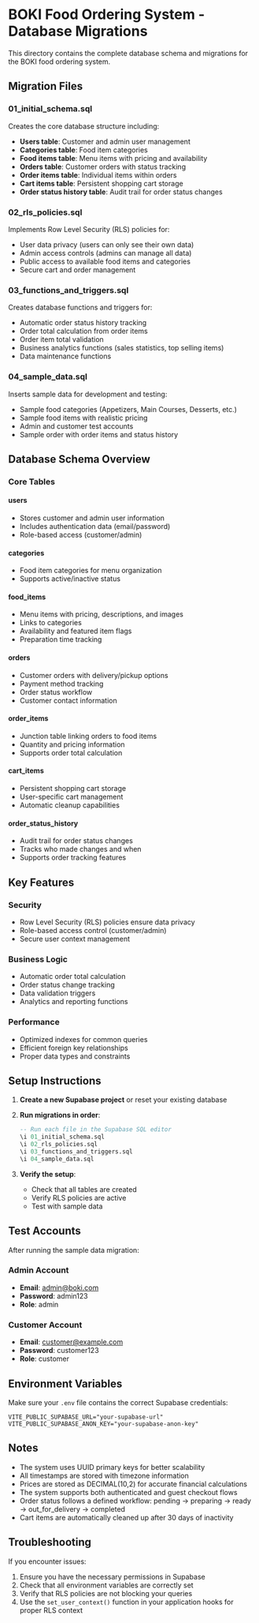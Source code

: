 # BOKI Food Ordering System - Database Migrations

This directory contains the complete database schema and migrations for the BOKI food ordering system.

## Migration Files

### 01_initial_schema.sql
Creates the core database structure including:
- **Users table**: Customer and admin user management
- **Categories table**: Food item categories
- **Food items table**: Menu items with pricing and availability
- **Orders table**: Customer orders with status tracking
- **Order items table**: Individual items within orders
- **Cart items table**: Persistent shopping cart storage
- **Order status history table**: Audit trail for order status changes

### 02_rls_policies.sql
Implements Row Level Security (RLS) policies for:
- User data privacy (users can only see their own data)
- Admin access controls (admins can manage all data)
- Public access to available food items and categories
- Secure cart and order management

### 03_functions_and_triggers.sql
Creates database functions and triggers for:
- Automatic order status history tracking
- Order total calculation from order items
- Order item total validation
- Business analytics functions (sales statistics, top selling items)
- Data maintenance functions

### 04_sample_data.sql
Inserts sample data for development and testing:
- Sample food categories (Appetizers, Main Courses, Desserts, etc.)
- Sample food items with realistic pricing
- Admin and customer test accounts
- Sample order with order items and status history

## Database Schema Overview

### Core Tables

#### users
- Stores customer and admin user information
- Includes authentication data (email/password)
- Role-based access (customer/admin)

#### categories
- Food item categories for menu organization
- Supports active/inactive status

#### food_items
- Menu items with pricing, descriptions, and images
- Links to categories
- Availability and featured item flags
- Preparation time tracking

#### orders
- Customer orders with delivery/pickup options
- Payment method tracking
- Order status workflow
- Customer contact information

#### order_items
- Junction table linking orders to food items
- Quantity and pricing information
- Supports order total calculation

#### cart_items
- Persistent shopping cart storage
- User-specific cart management
- Automatic cleanup capabilities

#### order_status_history
- Audit trail for order status changes
- Tracks who made changes and when
- Supports order tracking features

## Key Features

### Security
- Row Level Security (RLS) policies ensure data privacy
- Role-based access control (customer/admin)
- Secure user context management

### Business Logic
- Automatic order total calculation
- Order status change tracking
- Data validation triggers
- Analytics and reporting functions

### Performance
- Optimized indexes for common queries
- Efficient foreign key relationships
- Proper data types and constraints

## Setup Instructions

1. **Create a new Supabase project** or reset your existing database
2. **Run migrations in order**:
   ```sql
   -- Run each file in the Supabase SQL editor
   \i 01_initial_schema.sql
   \i 02_rls_policies.sql
   \i 03_functions_and_triggers.sql
   \i 04_sample_data.sql
   ```

3. **Verify the setup**:
   - Check that all tables are created
   - Verify RLS policies are active
   - Test with sample data

## Test Accounts

After running the sample data migration:

### Admin Account
- **Email**: admin@boki.com
- **Password**: admin123
- **Role**: admin

### Customer Account
- **Email**: customer@example.com
- **Password**: customer123
- **Role**: customer

## Environment Variables

Make sure your `.env` file contains the correct Supabase credentials:
```
VITE_PUBLIC_SUPABASE_URL="your-supabase-url"
VITE_PUBLIC_SUPABASE_ANON_KEY="your-supabase-anon-key"
```

## Notes

- The system uses UUID primary keys for better scalability
- All timestamps are stored with timezone information
- Prices are stored as DECIMAL(10,2) for accurate financial calculations
- The system supports both authenticated and guest checkout flows
- Order status follows a defined workflow: pending → preparing → ready → out_for_delivery → completed
- Cart items are automatically cleaned up after 30 days of inactivity

## Troubleshooting

If you encounter issues:
1. Ensure you have the necessary permissions in Supabase
2. Check that all environment variables are correctly set
3. Verify that RLS policies are not blocking your queries
4. Use the `set_user_context()` function in your application hooks for proper RLS context